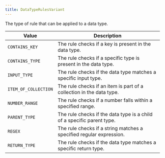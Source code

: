 ```yaml
---
title: DataTypeRulesVariant
---
```


The type of rule that can be applied to a data type.

| Value | Description |
|-------|-------------|
| `CONTAINS_KEY` | The rule checks if a key is present in the data type. |
| `CONTAINS_TYPE` | The rule checks if a specific type is present in the data type. |
| `INPUT_TYPE` | The rule checks if the data type matches a specific input type. |
| `ITEM_OF_COLLECTION` | The rule checks if an item is part of a collection in the data type. |
| `NUMBER_RANGE` | The rule checks if a number falls within a specified range. |
| `PARENT_TYPE` | The rule checks if the data type is a child of a specific parent type. |
| `REGEX` | The rule checks if a string matches a specified regular expression. |
| `RETURN_TYPE` | The rule checks if the data type matches a specific return type. |
